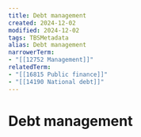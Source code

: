 ```yaml
---
title: Debt management
created: 2024-12-02
modified: 2024-12-02
tags: TBSMetadata
alias: Debt management
narrowerTerm:
- "[[12752 Management]]"
relatedTerm:
- "[[16815 Public finance]]"
- "[[14190 National debt]]"
---
```

# Debt management
